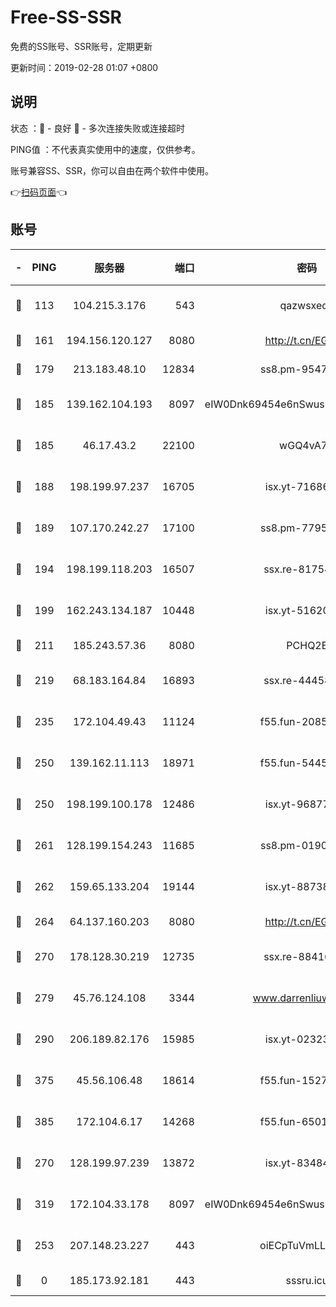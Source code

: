 # Free-SS-SSR

免费的SS账号、SSR账号，定期更新

更新时间：2019-02-28 01:07 +0800

## 说明

状态     ：🙂 - 良好 🙁 - 多次连接失败或连接超时

PING值   ：不代表真实使用中的速度，仅供参考。

账号兼容SS、SSR，你可以自由在两个软件中使用。

👉[扫码页面](https://liesauer.github.io/free-ss-ssr.github.io/)👈

## 账号

|-|PING|服务器|端口|密码|加密方式|区域|
|:----:|:----:|:-----:|-----:|:----:|:----:|:----:|
|🙂|113|104.215.3.176|543|qazwsxedc|aes-256-gcm|JP|
|🙂|161|194.156.120.127|8080|http://t.cn/EGJIyrl|rc4-md5|RU|
|🙂|179|213.183.48.10|12834|ss8.pm-95470705|rc4-md5|RU|
|🙂|185|139.162.104.193|8097|eIW0Dnk69454e6nSwuspv9DmS201tQ0D|aes-256-cfb|JP|
|🙂|185|46.17.43.2|22100|wGQ4vA7D|aes-256-gcm|RU|
|🙂|188|198.199.97.237|16705|isx.yt-71686489|aes-256-cfb|US|
|🙂|189|107.170.242.27|17100|ss8.pm-77954051|aes-256-cfb|US|
|🙂|194|198.199.118.203|16507|ssx.re-81754626|aes-256-cfb|US|
|🙂|199|162.243.134.187|10448|isx.yt-51620618|aes-256-cfb|US|
|🙂|211|185.243.57.36|8080|PCHQ2E|rc4-md5|US|
|🙂|219|68.183.164.84|16893|ssx.re-44458033|aes-256-cfb|US|
|🙂|235|172.104.49.43|11124|f55.fun-20858205|aes-256-cfb|SG|
|🙂|250|139.162.11.113|18971|f55.fun-54452704|aes-256-cfb|SG|
|🙂|250|198.199.100.178|12486|isx.yt-96877490|aes-256-cfb|US|
|🙂|261|128.199.154.243|11685|ss8.pm-01906462|aes-256-cfb|SG|
|🙂|262|159.65.133.204|19144|isx.yt-88738711|aes-256-cfb|SG|
|🙂|264|64.137.160.203|8080|http://t.cn/EGJIyrl|rc4-md5|CA|
|🙂|270|178.128.30.219|12735|ssx.re-88416834|aes-256-cfb|SG|
|🙂|279|45.76.124.108|3344|www.darrenliuwei.com|aes-256-cfb|AU|
|🙂|290|206.189.82.176|15985|isx.yt-02323158|aes-256-cfb|SG|
|🙂|375|45.56.106.48|18614|f55.fun-15279736|aes-256-cfb|US|
|🙂|385|172.104.6.17|14268|f55.fun-65015566|aes-256-cfb|US|
|🙂|270|128.199.97.239|13872|isx.yt-83484213|aes-256-cfb|SG|
|🙂|319|172.104.33.178|8097|eIW0Dnk69454e6nSwuspv9DmS201tQ0D|aes-256-cfb|SG|
|🙁|253|207.148.23.227|443|oiECpTuVmLLxk4Ts|aes-256-cfb|US|
|🙁|0|185.173.92.181|443|sssru.icu|rc4-md5|RU|
